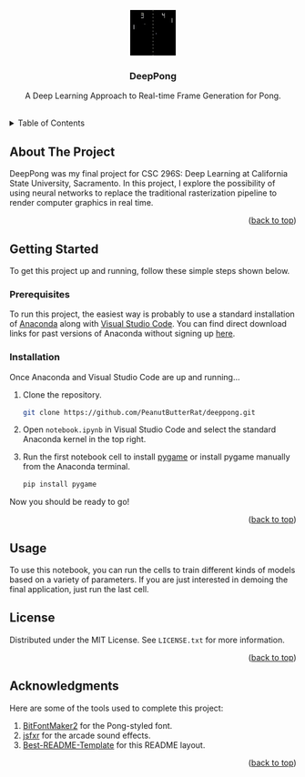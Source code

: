 <a name="readme-top"></a>

<div align="center">
  <img src="assets/readme/pong.gif" alt="Logo" width="80" height="80">
  <h3 align="center">DeepPong</h3>
  <p align="center">
    A Deep Learning Approach to Real-time Frame Generation for Pong.
    <br />
    <br />
  </p>
</div>


<details>
  <summary>Table of Contents</summary>
  <ol>
    <li>
      <a href="#about-the-project">About The Project</a>
    </li>
    <li>
      <a href="#getting-started">Getting Started</a>
      <ul>
        <li><a href="#prerequisites">Prerequisites</a></li>
        <li><a href="#installation">Installation</a></li>
      </ul>
    </li>
    <li><a href="#usage">Usage</a></li>
    <li><a href="#license">License</a></li>
    <li><a href="#acknowledgments">Acknowledgments</a></li>
  </ol>
</details>


## About The Project
DeepPong was my final project for CSC 296S: Deep Learning at California State University, Sacramento. In this project, I explore the possibility of using neural networks to replace the traditional rasterization pipeline to render computer graphics in real time.

<p align="right">(<a href="#readme-top">back to top</a>)</p>


## Getting Started

To get this project up and running, follow these simple steps shown below.

### Prerequisites

To run this project, the easiest way is probably to use a standard installation of [Anaconda](https://www.anaconda.com/download) along with [Visual Studio Code](https://code.visualstudio.com/). You can find direct download links for past versions of Anaconda without signing up [here](https://repo.anaconda.com/archive/).

### Installation

Once Anaconda and Visual Studio Code are up and running...

1. Clone the repository.
   ```sh
   git clone https://github.com/PeanutButterRat/deeppong.git
   ```

2. Open `notebook.ipynb` in Visual Studio Code and select the standard Anaconda kernel in the top right.

3. Run the first notebook cell to install [pygame](https://www.pygame.org/news) or install pygame manually from the Anaconda terminal.
   ```sh
   pip install pygame
   ```

Now you should be ready to go!

<p align="right">(<a href="#readme-top">back to top</a>)</p>


## Usage

To use this notebook, you can run the cells to train different kinds of models based on a variety of parameters. If you are just interested in demoing the final application, just run the last cell.


## License

Distributed under the MIT License. See `LICENSE.txt` for more information.

<p align="right">(<a href="#readme-top">back to top</a>)</p>


## Acknowledgments

Here are some of the tools used to complete this project:

1. [BitFontMaker2](https://www.pentacom.jp/pentacom/bitfontmaker2/) for the Pong-styled font.
2. [jsfxr](https://chr15m.itch.io/jsfxr) for the arcade sound effects.
3. [Best-README-Template](https://github.com/othneildrew/Best-README-Template) for this README layout.

<p align="right">(<a href="#readme-top">back to top</a>)</p>
